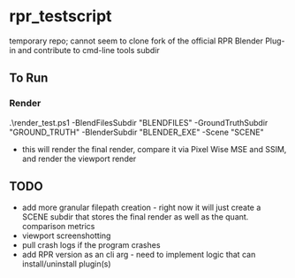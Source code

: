# rpr_testscript
temporary repo; cannot seem to clone fork of the official RPR Blender Plug-in and contribute to cmd-line tools subdir

## To Run

### Render
 .\render_test.ps1 -BlendFilesSubdir "BLENDFILES" -GroundTruthSubdir "GROUND_TRUTH" -BlenderSubdir "BLENDER_EXE" -Scene "SCENE"

 - this will render the final render, compare it via Pixel Wise MSE and SSIM, and render the viewport render

## TODO
- add more granular filepath creation - right now it will just create a SCENE subdir that stores the final render as well as the quant. comparison metrics
- viewport screenshotting
- pull crash logs if the program crashes
- add RPR version as an cli arg - need to implement logic that can install/uninstall plugin(s)
